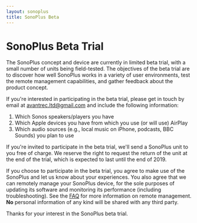 ```yaml
---
layout: sonoplus
title: SonoPlus Beta
---
```


# SonoPlus Beta Trial

The SonoPlus concept and device are currently in limited beta trial, with a small number of units being field-tested. The objectives of the beta trial are to discover how well SonoPlus works in a variety of user environments, test the remote management capabilities, and gather feedback about the product concept.

If you're interested in participating in the beta trial, please get in touch by email at <a href="mailto:avantrec.ltd@gmail.com">avantrec.ltd@gmail.com</a> and include the following information:

1. Which Sonos speakers/players you have
2. Which Apple devices you have from which you use (or will use) AirPlay
3. Which audio sources (e.g., local music on iPhone, podcasts, BBC Sounds) you plan to use

If you're invited to participate in the beta trial, we'll send a SonoPlus unit to you free of charge. We reserve the right to request the return of the unit at the end of the trial, which is expected to last until the end of 2019.

If you choose to participate in the beta trial, you agree to make use of the SonoPlus and let us know about your experiences. You also agree that we can remotely manage your SonoPlus device, for the sole purposes of updating its software and monitoring its performance (including troubleshooting). See the [FAQ](../sonoplus-faq/index.html#remote-management) for more information on remote management. **No** personal information of any kind will be shared with any third party.

Thanks for your interest in the SonoPlus beta trial.